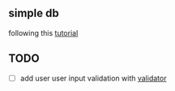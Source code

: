## simple db

following this [tutorial](https://cstack.github.io/db_tutorial/parts/part2.html)

## TODO

- [ ] add user user input validation with [validator](https://github.com/validator/validator)
